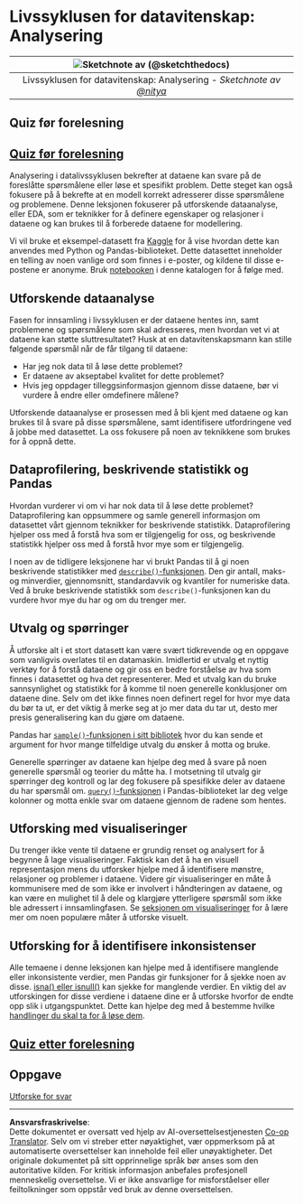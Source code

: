 <!--
CO_OP_TRANSLATOR_METADATA:
{
  "original_hash": "a167aa0bfb1c46ece1b3d21ae939cc0d",
  "translation_date": "2025-09-04T19:27:27+00:00",
  "source_file": "4-Data-Science-Lifecycle/15-analyzing/README.md",
  "language_code": "no"
}
-->
# Livssyklusen for datavitenskap: Analysering

|![ Sketchnote av [(@sketchthedocs)](https://sketchthedocs.dev) ](../../sketchnotes/15-Analyzing.png)|
|:---:|
| Livssyklusen for datavitenskap: Analysering - _Sketchnote av [@nitya](https://twitter.com/nitya)_ |

## Quiz før forelesning

## [Quiz før forelesning](https://purple-hill-04aebfb03.1.azurestaticapps.net/quiz/28)

Analysering i datalivssyklusen bekrefter at dataene kan svare på de foreslåtte spørsmålene eller løse et spesifikt problem. Dette steget kan også fokusere på å bekrefte at en modell korrekt adresserer disse spørsmålene og problemene. Denne leksjonen fokuserer på utforskende dataanalyse, eller EDA, som er teknikker for å definere egenskaper og relasjoner i dataene og kan brukes til å forberede dataene for modellering.

Vi vil bruke et eksempel-datasett fra [Kaggle](https://www.kaggle.com/balaka18/email-spam-classification-dataset-csv/version/1) for å vise hvordan dette kan anvendes med Python og Pandas-biblioteket. Dette datasettet inneholder en telling av noen vanlige ord som finnes i e-poster, og kildene til disse e-postene er anonyme. Bruk [notebooken](notebook.ipynb) i denne katalogen for å følge med.

## Utforskende dataanalyse

Fasen for innsamling i livssyklusen er der dataene hentes inn, samt problemene og spørsmålene som skal adresseres, men hvordan vet vi at dataene kan støtte sluttresultatet? 
Husk at en datavitenskapsmann kan stille følgende spørsmål når de får tilgang til dataene:
-   Har jeg nok data til å løse dette problemet?
-   Er dataene av akseptabel kvalitet for dette problemet?
-   Hvis jeg oppdager tilleggsinformasjon gjennom disse dataene, bør vi vurdere å endre eller omdefinere målene?

Utforskende dataanalyse er prosessen med å bli kjent med dataene og kan brukes til å svare på disse spørsmålene, samt identifisere utfordringene ved å jobbe med datasettet. La oss fokusere på noen av teknikkene som brukes for å oppnå dette.

## Dataprofilering, beskrivende statistikk og Pandas
Hvordan vurderer vi om vi har nok data til å løse dette problemet? Dataprofilering kan oppsummere og samle generell informasjon om datasettet vårt gjennom teknikker for beskrivende statistikk. Dataprofilering hjelper oss med å forstå hva som er tilgjengelig for oss, og beskrivende statistikk hjelper oss med å forstå hvor mye som er tilgjengelig.

I noen av de tidligere leksjonene har vi brukt Pandas til å gi noen beskrivende statistikker med [`describe()`-funksjonen](https://pandas.pydata.org/pandas-docs/stable/reference/api/pandas.DataFrame.describe.html). Den gir antall, maks- og minverdier, gjennomsnitt, standardavvik og kvantiler for numeriske data. Ved å bruke beskrivende statistikk som `describe()`-funksjonen kan du vurdere hvor mye du har og om du trenger mer.

## Utvalg og spørringer
Å utforske alt i et stort datasett kan være svært tidkrevende og en oppgave som vanligvis overlates til en datamaskin. Imidlertid er utvalg et nyttig verktøy for å forstå dataene og gir oss en bedre forståelse av hva som finnes i datasettet og hva det representerer. Med et utvalg kan du bruke sannsynlighet og statistikk for å komme til noen generelle konklusjoner om dataene dine. Selv om det ikke finnes noen definert regel for hvor mye data du bør ta ut, er det viktig å merke seg at jo mer data du tar ut, desto mer presis generalisering kan du gjøre om dataene.

Pandas har [`sample()`-funksjonen i sitt bibliotek](https://pandas.pydata.org/pandas-docs/stable/reference/api/pandas.DataFrame.sample.html) hvor du kan sende et argument for hvor mange tilfeldige utvalg du ønsker å motta og bruke.

Generelle spørringer av dataene kan hjelpe deg med å svare på noen generelle spørsmål og teorier du måtte ha. I motsetning til utvalg gir spørringer deg kontroll og lar deg fokusere på spesifikke deler av dataene du har spørsmål om. 
[`query()`-funksjonen](https://pandas.pydata.org/pandas-docs/stable/reference/api/pandas.DataFrame.query.html) i Pandas-biblioteket lar deg velge kolonner og motta enkle svar om dataene gjennom de radene som hentes.

## Utforsking med visualiseringer
Du trenger ikke vente til dataene er grundig renset og analysert for å begynne å lage visualiseringer. Faktisk kan det å ha en visuell representasjon mens du utforsker hjelpe med å identifisere mønstre, relasjoner og problemer i dataene. Videre gir visualiseringer en måte å kommunisere med de som ikke er involvert i håndteringen av dataene, og kan være en mulighet til å dele og klargjøre ytterligere spørsmål som ikke ble adressert i innsamlingfasen. Se [seksjonen om visualiseringer](../../../../../../../../../3-Data-Visualization) for å lære mer om noen populære måter å utforske visuelt.

## Utforsking for å identifisere inkonsistenser
Alle temaene i denne leksjonen kan hjelpe med å identifisere manglende eller inkonsistente verdier, men Pandas gir funksjoner for å sjekke noen av disse. [isna() eller isnull()](https://pandas.pydata.org/pandas-docs/stable/reference/api/pandas.isna.html) kan sjekke for manglende verdier. En viktig del av utforskingen for disse verdiene i dataene dine er å utforske hvorfor de endte opp slik i utgangspunktet. Dette kan hjelpe deg med å bestemme hvilke [handlinger du skal ta for å løse dem](/2-Working-With-Data/08-data-preparation/notebook.ipynb).

## [Quiz etter forelesning](https://ff-quizzes.netlify.app/en/ds/)

## Oppgave

[Utforske for svar](assignment.md)

---

**Ansvarsfraskrivelse**:  
Dette dokumentet er oversatt ved hjelp av AI-oversettelsestjenesten [Co-op Translator](https://github.com/Azure/co-op-translator). Selv om vi streber etter nøyaktighet, vær oppmerksom på at automatiserte oversettelser kan inneholde feil eller unøyaktigheter. Det originale dokumentet på sitt opprinnelige språk bør anses som den autoritative kilden. For kritisk informasjon anbefales profesjonell menneskelig oversettelse. Vi er ikke ansvarlige for misforståelser eller feiltolkninger som oppstår ved bruk av denne oversettelsen.